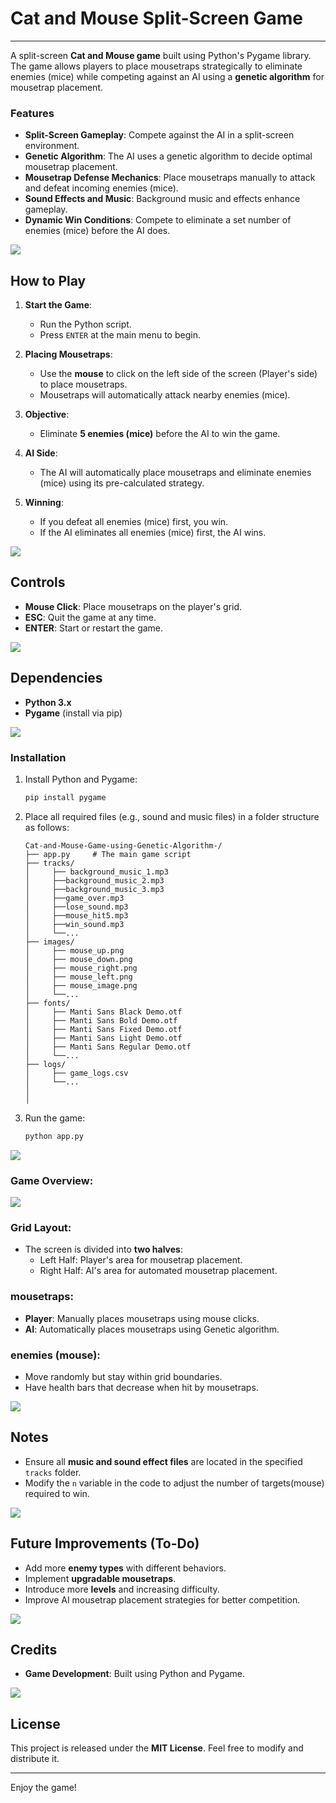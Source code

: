 # Cat and Mouse Split-Screen Game 
---
A split-screen **Cat and Mouse game** built using Python's Pygame library. The game allows players to place mousetraps strategically to eliminate enemies (mice) while competing against an AI using a **genetic algorithm** for mousetrap placement.

### Features

-  **Split-Screen Gameplay**: Compete against the AI in a split-screen environment.
-  **Genetic Algorithm**: The AI uses a genetic algorithm to decide optimal mousetrap placement.
-  **Mousetrap Defense Mechanics**: Place mousetraps manually to attack and defeat incoming enemies (mice).
-  **Sound Effects and Music**: Background music and effects enhance gameplay.
-  **Dynamic Win Conditions**: Compete to eliminate a set number of enemies (mice) before the AI does.

<img src="https://user-images.githubusercontent.com/73097560/115834477-dbab4500-a447-11eb-908a-139a6edaec5c.gif">

## How to Play

1. **Start the Game**:
   - Run the Python script.
   - Press `ENTER` at the main menu to begin.

2. **Placing Mousetraps**:
   - Use the **mouse** to click on the left side of the screen (Player's side) to place mousetraps.
   - Mousetraps will automatically attack nearby enemies (mice).

3. **Objective**:
   - Eliminate **5 enemies (mice)** before the AI to win the game.

4. **AI Side**:
   - The AI will automatically place mousetraps and eliminate enemies (mice) using its pre-calculated strategy.

5. **Winning**:
   - If you defeat all enemies (mice) first, you win.
   - If the AI eliminates all enemies (mice) first, the AI wins.

 <img src="https://user-images.githubusercontent.com/73097560/115834477-dbab4500-a447-11eb-908a-139a6edaec5c.gif">
 
## Controls

- **Mouse Click**: Place mousetraps on the player's grid.
- **ESC**: Quit the game at any time.
- **ENTER**: Start or restart the game.


<img src="https://user-images.githubusercontent.com/73097560/115834477-dbab4500-a447-11eb-908a-139a6edaec5c.gif">

## Dependencies

- **Python 3.x**
- **Pygame** (install via pip)

<img src="https://user-images.githubusercontent.com/73097560/115834477-dbab4500-a447-11eb-908a-139a6edaec5c.gif">

### Installation

1. Install Python and Pygame:
   ```bash
   pip install pygame


2. Place all required files (e.g., sound and music files) in a folder structure as follows:

   ```
   Cat-and-Mouse-Game-using-Genetic-Algorithm-/
   ├── app.py     # The main game script
   ├── tracks/
   │     ├── background_music_1.mp3
   │     ├──background_music_2.mp3
   │     ├──background_music_3.mp3
   │     ├──game_over.mp3 
   │     ├──lose_sound.mp3
   │     ├──mouse_hit5.mp3
   │     ├──win_sound.mp3
   │     └──...
   ├── images/
   │     ├── mouse_up.png
   │     ├── mouse_down.png
   │     ├── mouse_right.png
   │     ├── mouse_left.png
   │     ├── mouse_image.png
   │     └──... 
   ├── fonts/
   │     ├── Manti Sans Black Demo.otf 
   │     ├── Manti Sans Bold Demo.otf 
   │     ├── Manti Sans Fixed Demo.otf
   │     ├── Manti Sans Light Demo.otf 
   │     ├── Manti Sans Regular Demo.otf
   │     └──... 
   ├── logs/
   │     ├── game_logs.csv
   │     └──...
   │   
   │ 
   ```

3. Run the game:
   ```bash
   python app.py
   ```
<img src="https://user-images.githubusercontent.com/73097560/115834477-dbab4500-a447-11eb-908a-139a6edaec5c.gif">

### Game Overview:

<img src="https://user-images.githubusercontent.com/73097560/115834477-dbab4500-a447-11eb-908a-139a6edaec5c.gif">

### Grid Layout:
- The screen is divided into **two halves**:
   - Left Half: Player's area for mousetrap placement.
   - Right Half: AI's area for automated mousetrap placement.
 
 ### mousetraps:
- **Player**: Manually places mousetraps using mouse clicks.
- **AI**: Automatically places mousetraps using Genetic algorithm.
 
 ### enemies (mouse):
- Move randomly but stay within grid boundaries.
- Have health bars that decrease when hit by mousetraps.

<img src="https://user-images.githubusercontent.com/73097560/115834477-dbab4500-a447-11eb-908a-139a6edaec5c.gif">

## Notes

- Ensure all **music and sound effect files** are located in the specified `tracks` folder.
- Modify the `n` variable in the code to adjust the number of targets(mouse) required to win.

<img src="https://user-images.githubusercontent.com/73097560/115834477-dbab4500-a447-11eb-908a-139a6edaec5c.gif">

## Future Improvements (To-Do)

- Add more **enemy types** with different behaviors.
- Implement **upgradable mousetraps**.
- Introduce more **levels** and increasing difficulty.
- Improve AI mousetrap placement strategies for better competition.

<img src="https://user-images.githubusercontent.com/73097560/115834477-dbab4500-a447-11eb-908a-139a6edaec5c.gif">

## Credits

- **Game Development**: Built using Python and Pygame.

<img src="https://user-images.githubusercontent.com/73097560/115834477-dbab4500-a447-11eb-908a-139a6edaec5c.gif">

## License

This project is released under the **MIT License**. Feel free to modify and distribute it.

--- 

Enjoy the game!
